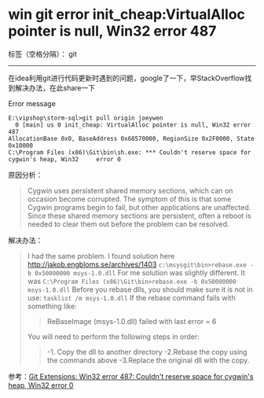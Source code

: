 # win git error init_cheap:VirtualAlloc pointer is null, Win32 error 487

标签（空格分隔）： git

---

在idea利用git进行代码更新时遇到的问题，google了一下，早StackOverflow找到解决办法，在此share一下

Error message

    E:\vipshop\storm-sql>git pull origin joeywen
      0 [main] us 0 init_cheap: VirtualAlloc pointer is null, Win32 error 487
    AllocationBase 0x0, BaseAddress 0x68570000, RegionSize 0x2F0000, State 0x10000
    C:\Program Files (x86)\Git\bin\sh.exe: *** Couldn't reserve space for cygwin's heap, Win32     error 0
    
原因分析：
    
>Cygwin uses persistent shared memory sections, which can on occasion become corrupted. The symptom of this is that some Cygwin programs begin to fail, but other applications are unaffected. Since these shared memory sections are persistent, often a reboot is needed to clear them out before the problem can be resolved.

解决办法：

>I had the same problem. I found solution here http://jakob.engbloms.se/archives/1403
>`c:\msysgit\bin>rebase.exe -b 0x50000000 msys-1.0.dll`
>For me solution was slightly different. It was
>`C:\Program Files (x86)\Git\bin>rebase.exe -b 0x50000000 msys-1.0.dll`
>Before you rebase dlls, you should make sure it is not in use:
>`tasklist /m msys-1.0.dll`
>If the rebase command fails with something like:
>>ReBaseImage (msys-1.0.dll) failed with last error = 6
>
>You will need to perform the following steps in order:
>>-1. Copy the dll to another directory
>>-2.Rebase the copy using the commands above
>>-3.Replace the original dll with the copy.

参考：[Git Extensions: Win32 error 487: Couldn't reserve space for cygwin's heap, Win32 error 0](http://stackoverflow.com/questions/18502999/git-extensions-win32-error-487-couldnt-reserve-space-for-cygwins-heap-win32)





